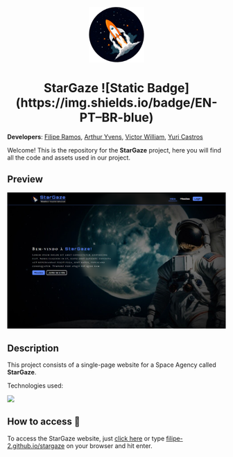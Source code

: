 <p align="center">
    <img src="./assets/imgs/logo.png" height="128">
    <h1 align="center">StarGaze ![Static Badge](https://img.shields.io/badge/EN-PT–BR-blue)</h1>
</p>

**Developers**: [Filipe Ramos](https://github.com/filipe-2), [Arthur Yvens](https://github.com/GOW-GuanYu), [Victor William](https://github.com/WillSouza21), [Yuri Castros](https://github.com/YuriCastroS)

Welcome! This is the repository for the **StarGaze** project, here you will find all the code and assets used in our project.

## Preview

![Preview](./assets/imgs/preview.png)

## Description

This project consists of a single-page website for a Space Agency called **StarGaze**.

Technologies used:

<img src="https://skillicons.dev/icons?i=html,css,js,python,flask,git&theme=dark" />

## How to access 🔗

To access the StarGaze website, just [click here](https://filipe-2.github.io/stargaze/) or type [filipe-2.github.io/stargaze](https://filipe-2.github.io/stargaze/) on your browser and hit enter.
